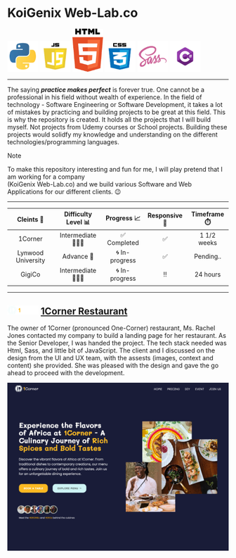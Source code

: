# KoiGenix Web-Lab.co 

<img src="project_images/python.webp" alt="Python orgramming language logo" width=70 height=70>  <img src="project_images/javascript.webp" alt="JavaScript logo" width=70 height=70> <img src="project_images/html.webp" alt="HTML logo" width=70 > <img src="project_images/css.webp" alt="CSS logo" width=70 height=70> <img src="project_images/sass.webp" alt="Sass-CSS logo" width=70 height=70> <img src="project_images/csharp.webp" alt="C-Sharp orgramming language logo" width=70 height="70">
___
The saying  ***practice makes perfect*** is forever true. One cannot be a professional in his field without wealth of experience. In the field of technology - Software Engineering or Software Development, it takes a lot of mistakes by practicing and building projects to be great at this field. This is why the repository is created. It holds all the projects that I will build myself. Not projects from Udemy courses or School projects. Building these projects would solidfy my knowledge and understanding on the different technologies/programming languages.

> [!NOTE]  
> To make this repository interesting and fun for me, I will play pretend that I am working for a company  
> (KoiGenix Web-Lab.co) and we build various Software and Web Applications for our different clients. 😉
___

|      Cleints 👫      | Difficulty Level 📊| Progress 📈|  Responsive 📱| Timeframe ⏱️ |
|:-----------------:|:----------------:|:---------:|:------------:| :------------: |
|   1Corner     |     Intermediate 🏋🏽‍♂️    |     ✅ Completed    |  ✅ | 1 1/2 weeks
|   Lynwood University  | Advance 🤼    |  🌀 In-progress    |   ✅    |    Pending..    |
|   GigiCo     |  Intermediate 🏋🏽‍♂️      |  🌀 In-progress      |   ‼️    |    24 hours    |
|       |       |       |       |

___

##  <img src="project_images/1CLogo.png" alt="Python orgramming language logo" height=20>    [1Corner Restaurant](https://koigor97.github.io/projects/oneCorner)

The owner of 1Corner (pronounced One-Corner) restaurant, Ms. Rachel Jones contacted my company to build a landing page for her restaurant. As the Senior Developer, I was handed the project. The tech stack needed was Html, Sass, and little bit of JavaScript. The client and I discussed on the design from the UI and UX team, with the assests (images, context and content) she provided. She was pleased with the design and gave the go ahead to proceed with the development.

![1Corner landing page image](project_images/1corner.webp)